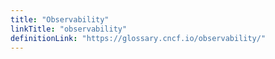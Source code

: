 ```yaml
---
title: "Observability"
linkTitle: "observability"
definitionLink: "https://glossary.cncf.io/observability/"
---
```

